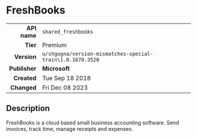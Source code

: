 # FreshBooks
| | |
|-:|-|
|**API name**|`shared_freshbooks`|
|**Tier**|Premium|
|**Version**|`u/shgogna/version-mismatches-special-train\1.0.1670.3520`|
|**Publisher**|**Microsoft**|
|**Created**|Tue Sep 18 2018|
|**Changed**|Fri Dec 08 2023|

## Description
FreshBooks is a cloud based small business accounting software. Send invoices, track time, manage receipts and expenses.
